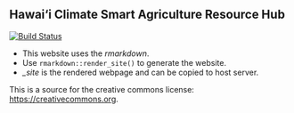 Hawai‘i Climate Smart Agriculture Resource Hub
---------------------------

[![Build Status](https://travis-ci.org/ecoFw/website.svg?branch=master)](https://travis-ci.org/ecoFw/website)

- This website uses the *rmarkdown*.
- Use `rmarkdown::render_site()` to generate the website.
- *_site* is the rendered webpage and can be copied to host server. 



This is a source for the creative commons license: https://creativecommons.org.

